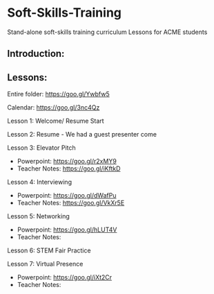 # Soft-Skills-Training
Stand-alone soft-skills training curriculum
Lessons for ACME students

## Introduction:


## Lessons:
Entire folder: https://goo.gl/Ywbfw5 

Calendar: https://goo.gl/3nc4Qz

Lesson 1: Welcome/ Resume Start 

Lesson 2: Resume - We had a guest presenter come

Lesson 3: Elevator Pitch
- Powerpoint: https://goo.gl/r2xMY9
- Teacher Notes: https://goo.gl/iKftkD

Lesson 4: Interviewing
- Powerpoint: https://goo.gl/dWafPu
- Teacher Notes: https://goo.gl/VkXr5E

Lesson 5: Networking
- Powerpoint: https://goo.gl/hLUT4V
- Teacher Notes:

Lesson 6: STEM Fair Practice

Lesson 7: Virtual Presence
- Powerpoint: https://goo.gl/iXt2Cr
- Teacher Notes:



